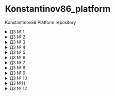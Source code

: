 # Konstantinov86_platform
Konstantinov86 Platform repository


<details><summary>ДЗ № 1</summary>

 - [V] Основное ДЗ
 - [V] Задание со *

## В процессе сделано:
 - Выполнена установка   minikube:
` kubernetesintro git:(kubernetes-intro) kubectl cluster-info
Kubernetes master is running at https://192.168.64.2:8443
KubeDNS is running at https://192.168.64.2:8443/api/v1/namespaces/kube-system/services/kube-dns:dns/proxy`;
- Ознакомлен с интерфейсом dashboard;
- Разберитесь почему все pod в namespace kube-system восстановились после удаления:
kube-proxy -  управляется daemonset;
core-dns -  управляется deployment;
kube-apiserver- static pod -управляется kubelet;
-  создан  dockerfile согласно требованиям,образ собран и залит в dockerhub;
- Написан манифест web-pod.yaml;
- Выясните причину, по которой pod frontend находится в статусе Error:
`panic: environment variable "PRODUCT_CATALOG_SERVICE_ADDR" not set`;
Соответственно данная переменная присутствует в   frontend-pod.yaml.
## Как запустить проект:
- docker build -t wenger23/nginx:3.0 . & docker run wenger23/nginx:3.0 -d -p 8000:8000;
- kubectl apply -f web-pod.yaml;
- kubectl apply frontend-pod-healthy.yaml;

## Как проверить работоспособность:
-  перейти по ссылке http://localhost:8000/homework.html;
- kubectl port-forward --address 0.0.0.0 pod/web 8000:8000;


## PR checklist:
 - [V] Выставлен label с темой домашнего задания
 </details>

 <details><summary>ДЗ № 2</summary>

 - [V] Основное ДЗ
 - [V] Задание со *

## В процессе сделано:
 - создание replicaset frontend-replicaset.yaml:
 - Добавление label selection для корректной работы;
 - создание deployment paymentservice-replicaset.yaml;
- создание deployment strategy blue-green и reverse;
- создание daemonset node-exporter-daemonset.yaml;
- создание daemonset node-exporter-daemonset.yaml с запуском на мастер ноде :
`tolerations:
        - key: node-role.kubernetes.io/master
          effect: NoSchedule`
## PR checklist:
 - [V] Выставлен label с темой домашнего задания
 </details>

 <details><summary>ДЗ № 3</summary>

 - [V] Основное ДЗ

## В процессе сделано:
- [V] Создал Service Account bob, дать ему роль admin в рамках всего
кластера;
- [V] Создал Service Account dave без доступа к кластеру
- [V] Создал Namespace prometheus;
- [V] Создал Service Account carol в этом Namespace;
- [V] Дал всем Service Account в Namespace prometheus возможность
делать get, list, watch в отношении Pods всего кластера;
- [V] Создал Namespace dev;
- [V] Создал Service Account jane в Namespace dev;
- [V] Дал jane роль admin в рамках Namespace dev;
- [V] Создал Service Account ken в Namespace dev;
- [V] Дал ken роль view в рамках Namespace dev.

## PR checklist:
 - [V] Выставлен label с темой домашнего задания
 </details>

  <details><summary>ДЗ № 4</summary>

 - [V] Основное ДЗ
 - [V] Задание со *

## В процессе сделано:
- [V] Добавил пробы в под;
- [V] Создал deployment со стратегией обновления;
- [V] Создал service и включил ipvs;
- [V] Установил Metalb и настроил маршрутизацию;
- [V] открыл доступ к coreDNS;
- [V] установил и открыл доступ к dashboard;
## PR checklist:
 - [V] Выставлен label с темой домашнего задания
 </details>

  <details><summary>ДЗ № 5</summary>

 - [V] Основное ДЗ
 - [V] Задание со *

## В процессе сделано:
- [V] Создал statefulset minio;
- [V] Создал headless service;
- [V] Gроверил работу minio;
- [V] Сделал statefulset c secret
## PR checklist:
 - [V] Выставлен label с темой домашнего задания
 </details>

 <details><summary>ДЗ № 6</summary>

 - [V] Основное ДЗ
 - [V] Задание со *

## В процессе сделано:
- [V] Создан кластер в Google Cloud;
- [V] Установлен из Helm - ingress-nginx и cert-manager;
- [V] Создан issuer lets encrypt для certmanager;
- [V] Установлен и кастомизирован chartmuseum -https://chartmuseum.35.228.182.231.nip.io/;
- [V] * Работа с chartmuseum:
Активируем api в values.yaml - DISABLE_API: false;
Создадим собственный чарт - helm create mychart;
Запакуем - helm package .;
Запушим в репозиторий - curl --data-binary "@mychart-0.1.0.tgz" https://chartmuseum.35.228.182.231.nip.io/api/chart;
Обновим - helm repo update ;
Установим - helm install mychart chartmuseum/mychart;
- [V] Установлен harbor - https://harbor.35.228.182.231.nip.io/;
- [V] * Описана установка nginx-ingress, cert-manager и harbor в helmfile;
- [V] Создан свой helmchart  hipster-shop;
- [V] * Добавлен requirements.yaml (dependencies.yaml в helm 3) redis;
- [V] Создан деплой при помощи kubecfg;
- [V] Создан деплой при помощи kustomize(test и prod).

## PR checklist:
 - [V] Выставлен label с темой домашнего задания
 </details>

 <details><summary>ДЗ № 7</summary>

 - [V] Основное ДЗ
 - [V] Задание со *

## В процессе сделано:
- [V] Создан CustomResource и CustomResourceDefinition my-sql;
- [V] Сделана Валидация;
- [V] Создан контроллер ;
- [V] Собран образ контроллера -залит на dockerhub - wenger23/otus_demo:0.1 ;
- [V] проверка работоспособности контроллера :
major@MacBook-Air  ~/virtual/Konstantinov86_platform/kubernetes-operator/deploy   kubernetes-operator  
kubectl get jobs
NAME                         COMPLETIONS   DURATION   AGE
backup-mysql-instance-job    1/1           3s         2m18s
restore-mysql-instance-job   1/1           45s        82s

major@MacBook-Air  ~/virtual/Konstantinov86_platform/kubernetes-operator/deploy   kubernetes-operator  kubectl exec -it $MYSQLPOD -- mysql -potuspassword -e "select * from test;" otus-database
mysql: [Warning] Using a password on the command line interface can be insecure.
+----+-------------+
| id | name        |
+----+-------------+
|  1 | some data   |
|  2 | some data-2 |
|  3 | some data-2 |
|  4 | some data-2 |
|  5 | some data-2 |
+----+-------------+
## PR checklist:
 - [V] Выставлен label с темой домашнего задания
 </details>

 <details><summary>ДЗ № 8</summary>

 - [V] Основное ДЗ
 - [V] Задание со *

## В процессе сделано:
- [V] Создан кастомный деплоймент и сервис nginx  -deployment.yaml,service.yaml;
- [V] Выбран 2й вариант сложности - Поставить prometheus-operator через kubectl apply из офф.
репозитория (Bring`em on!)
- [V] Создан деплоймент и сервис nginx exporter;
- [V] Создан serivcemonitor.yaml ,который смотрит на nginx exporter;
- [V] Работа выполнялась в google cloud - сделаны ингресс сервисы /ingress-services/ingress-grafana.yaml ingress-prometheus.yaml для проброса наружу grafana и prometheus:

https://prometheus.35.228.182.231.nip.io/targets
https://grafana.35.228.182.231.nip.io/ - admin/admin - dashboard - NGINX exporter
## PR checklist:
 - [V] Выставлен label с темой домашнего задания
 </details>

<details><summary>ДЗ № 9</summary>

 - [V] Основное ДЗ
 - [V] Задание со *

## В процессе сделано:
- [V] Создан кластер в GCP с 4 нодами (3 infra + default);
- [V] Задеплоен hipstershop;
- [V] Развернут EFK стек -сделан tls kibana.35.228.165.216.nip.io,elasticsearch запущен на выделенных нодах с толерейшенами;
- [V] Развернут ingress-nginx на выделенных нодах;
- [V] Настройка fluentbit - указан elastic master;
- [V]* Решена проблема с дублирующими полями -по статье https://bk0010-01.blogspot.com/2020/03/fluent-bit-and-kibana-in-kubernetes.html - приложен fluentbit.values.yaml;
- [V] Установлен prometheus и elastic-exporter;
- [V] Установлен fluentbit на выделенные ноды для парсинга ingress-nginx,донастроен конфиг ингресс для отдачи логов в json;
- [V] Создан дэшборд в кибане и выгружен в export.ndjson;
- [V] Установлен Loki и Promtail и модифицирован prometheus для создания loki датасурса prometheus-operator.values.yaml;
- [V] Создан dashboard в grafana  для loki


## PR checklist:
 - [V] Выставлен label с темой домашнего задания
 </details>

 
<details><summary>ДЗ № 10</summary>

 - [V] Основное ДЗ
 - [V] Задание со *

## В процессе сделано:
- [V] Создан проект в gitlab - https://gitlab.com/wenger23/microservices-demo;
- [V] Скопирован репозиторий hispter-shop и добавлены helmcharts - deploy/charts;
- [V] Развернут кластер в GCP с помощью terraform + установлен istio GKE;
- [V] * Автоматизировано создание кластера с помощью terraform через gitlab приложен файл - gitlab-terraform/.gitlab-ci.yml,ссылка на репозиторий - https://gitlab.com/wenger23/infra;
- [V] * Создан pipeline в gitlab : сборка всех образов(kaniko) по тэгу,с использвованием CI_COMMIT_TAG в версии образа,и пуш образов в gitlab registry ,файл gitlab-microservices/.gitlab-ci.yaml;
- [V] Установлен helmrelease,flux,fluxctl -реазилована CD стратегия - коммит с тэгом => сборка новой версии образа =>
деплой в кластер:
` major@MacBook-Air  ~  kubectl get helmrelease -n microservices-demo
NAME                    RELEASE                 PHASE       STATUS     MESSAGE                                                                                    AGE
adservice               adservice               Succeeded   deployed   Release was successful for Helm release 'adservice' in 'microservices-demo'.               47h
cartservice             cartservice             Succeeded   deployed   Release was successful for Helm release 'cartservice' in 'microservices-demo'.             10h
checkoutservice         checkoutservice         Succeeded   deployed   Release was successful for Helm release 'checkoutservice' in 'microservices-demo'.         47h
currencyservice         currencyservice         Succeeded   deployed   Release was successful for Helm release 'currencyservice' in 'microservices-demo'.         47h
emailservice            emailservice            Succeeded   deployed   Release was successful for Helm release 'emailservice' in 'microservices-demo'.            47h
frontend                frontend                Succeeded   deployed   Release was successful for Helm release 'frontend' in 'microservices-demo'.                161m
loadgenerator           loadgenerator           Succeeded   deployed   Release was successful for Helm release 'loadgenerator' in 'microservices-demo'.           78m
paymentservice          paymentservice          Succeeded   deployed   Release was successful for Helm release 'paymentservice' in 'microservices-demo'.          47h
productcatalogservice   productcatalogservice   Succeeded   deployed   Release was successful for Helm release 'productcatalogservice' in 'microservices-demo'.   47h
recommendationservice   recommendationservice   Succeeded   deployed   Release was successful for Helm release 'recommendationservice' in 'microservices-demo'.   47h
shippingservice         shippingservice         Succeeded   deployed   Release was successful for Helm release 'shippingservice' in 'microservices-demo'.         47h`
- [V] лог изменения frontend в чарте:
`ts=2021-03-08T15:58:43.246859639Z caller=release.go:79 component=release release=frontend targetNamespace=microservices-demo resource=microservices-demo:helmrelease/frontend helmVersion=v3 info="starting sync run"
ts=2021-03-08T15:58:43.600219591Z caller=release.go:289 component=release release=frontend targetNamespace=microservices-demo resource=microservices-demo:helmrelease/frontend helmVersion=v3 info="running dry-run upgrade to compare with release version '2'" action=dry-run-compare
ts=2021-03-08T15:58:43.603927908Z caller=helm.go:69 component=helm version=v3 info="preparing upgrade for frontend" targetNamespace=microservices-demo release=frontend
ts=2021-03-08T15:58:43.608666281Z caller=helm.go:69 component=helm version=v3 info="resetting values to the chart's original version" targetNamespace=microservices-demo release=frontend
ts=2021-03-08T15:58:44.042624789Z caller=helm.go:69 component=helm version=v3 info="performing update for frontend" targetNamespace=microservices-demo release=frontend
ts=2021-03-08T15:58:44.166902171Z caller=helm.go:69 component=helm version=v3 info="dry run for frontend" targetNamespace=microservices-demo release=frontend
ts=2021-03-08T15:58:44.188489685Z caller=release.go:311 component=release release=frontend targetNamespace=microservices-demo resource=microservices-demo:helmrelease/frontend helmVersion=v3 info="no changes" phase=dry-run-compare
ts=2021-03-08T15:58:45.512229733Z caller=release.go:79 component=release release=frontend targetNamespace=microservices-demo resource=microservices-demo:helmrelease/frontend helmVersion=v3 info="starting sync run"
ts=2021-03-08T15:58:45.900728191Z caller=release.go:353 component=release release=frontend targetNamespace=microservices-demo resource=microservices-demo:helmrelease/frontend helmVersion=v3 info="running upgrade" action=upgrade
ts=2021-03-08T15:58:45.948627111Z caller=helm.go:69 component=helm version=v3 info="preparing upgrade for frontend" targetNamespace=microservices-demo release=frontend
ts=2021-03-08T15:58:45.958203638Z caller=helm.go:69 component=helm version=v3 info="resetting values to the chart's original version" targetNamespace=microservices-demo release=frontend
ts=2021-03-08T15:58:46.336755783Z caller=helm.go:69 component=helm version=v3 info="performing update for frontend" targetNamespace=microservices-demo release=frontend
ts=2021-03-08T15:58:46.411455978Z caller=helm.go:69 component=helm version=v3 info="creating upgraded release for frontend" targetNamespace=microservices-demo release=frontend
ts=2021-03-08T15:58:46.450067098Z caller=helm.go:69 component=helm version=v3 info="checking 4 resources for changes" targetNamespace=microservices-demo release=frontend
ts=2021-03-08T15:58:46.458534823Z caller=helm.go:69 component=helm version=v3 info="Looks like there are no changes for Service \"frontend\"" targetNamespace=microservices-demo release=frontend
ts=2021-03-08T15:58:46.477010619Z caller=helm.go:69 component=helm version=v3 info="Looks like there are no changes for Deployment \"frontend\"" targetNamespace=microservices-demo release=frontend
ts=2021-03-08T15:58:46.491257633Z caller=helm.go:69 component=helm version=v3 info="Looks like there are no changes for Gateway \"frontend-gateway\"" targetNamespace=microservices-demo release=frontend
ts=2021-03-08T15:58:46.509866554Z caller=helm.go:69 component=helm version=v3 info="Looks like there are no changes for VirtualService \"frontend\"" targetNamespace=microservices-demo release=frontend
ts=2021-03-08T15:58:46.521888271Z caller=helm.go:69 component=helm version=v3 info="updating status for upgraded release for frontend" targetNamespace=microservices-demo release=frontend
ts=2021-03-08T15:58:46.566017666Z caller=release.go:364 component=release release=frontend targetNamespace=microservices-demo resource=microservices-demo:helmrelease/frontend helmVersion=v3 info="upgrade succeeded" revision=dabfe09c1e6f9f4c187c9875acd3c630fc86af71 phase=upgrade`
- [V] * Установлен istio с помощью istio operator:
`istioctl operator init`;
`Установка istio из default профиля :
kubectl create ns istio-system
kubectl apply -f - <<EOF
apiVersion: install.istio.io/v1alpha1
kind: IstioOperator
metadata:
  namespace: istio-system
  name: example-istiocontrolplane
spec:
  profile: default
EOF`
- [V] Установлен flagger - вышла новая api - flagger.app/v1beta1 -в ней появился ряд изменений,в связи с которыми пришлось переделать пример конфига из домашки -приложил свой конфиг - flagger/canary.yml :
>the spec.canaryAnalysis field has been deprecated and replaced with spec.analysis
>the spec.analysis.interval and spec.analysis.threshold fields are required
- [V] Добавлен  Sidecar Injection и сделан istio-ingress,манифесты добавлены как шаблоны в чарт frontend
- [V] Сделан новый релиз,запущен loadgenerator с указанием правильного ip - http://35.228.60.147/ -произведен успешный релиз frontend:
` major@MacBook-Air  ~  kubectl get canaries
NAME       STATUS      WEIGHT   LASTTRANSITIONTIME
frontend   Succeeded   0        2021-03-11T18:10:48Z`


`⚙ major@MacBook-Air  ~  kubectl describe canary -n frontend -n microservices-demo
Name:         frontend
Namespace:    microservices-demo
Labels:       app.kubernetes.io/managed-by=Helm
Annotations:  helm.fluxcd.io/antecedent: microservices-demo:helmrelease/frontend
              meta.helm.sh/release-name: frontend
              meta.helm.sh/release-namespace: microservices-demo
API Version:  flagger.app/v1beta1
Kind:         Canary
Metadata:
  Creation Timestamp:  2021-03-11T17:37:07Z
  Generation:          2
  Managed Fields:
    API Version:  flagger.app/v1beta1
    Fields Type:  FieldsV1
    fieldsV1:
      f:metadata:
        f:annotations:
          .:
          f:helm.fluxcd.io/antecedent:
    Manager:      kubectl
    Operation:    Update
    Time:         2021-03-11T17:37:09Z
    API Version:  flagger.app/v1beta1
    Fields Type:  FieldsV1
    fieldsV1:
      f:spec:
        f:service:
          f:portDiscovery:
      f:status:
        .:
        f:canaryWeight:
        f:conditions:
        f:failedChecks:
        f:iterations:
        f:lastAppliedSpec:
        f:lastTransitionTime:
        f:phase:
        f:trackedConfigs:
    Manager:      flagger
    Operation:    Update
    Time:         2021-03-11T17:38:08Z
    API Version:  flagger.app/v1beta1
    Fields Type:  FieldsV1
    fieldsV1:
      f:metadata:
        f:annotations:
          f:meta.helm.sh/release-name:
          f:meta.helm.sh/release-namespace:
        f:labels:
          .:
          f:app.kubernetes.io/managed-by:
      f:spec:
        .:
        f:analysis:
          .:
          f:interval:
          f:iterations:
          f:threshold:
        f:provider:
        f:service:
          .:
          f:gateways:
          f:hosts:
          f:port:
          f:targetPort:
          f:trafficPolicy:
            .:
            f:tls:
              .:
              f:mode:
        f:targetRef:
          .:
          f:apiVersion:
          f:kind:
          f:name:
    Manager:         Go-http-client
    Operation:       Update
    Time:            2021-03-11T17:43:18Z
  Resource Version:  5378708
  Self Link:         /apis/flagger.app/v1beta1/namespaces/microservices-demo/canaries/frontend
  UID:               bc054f6a-0fae-4c5c-9070-07dd33a3a2b2
Spec:
  Analysis:
    Interval:    30s
    Iterations:  3
    Threshold:   10
  Provider:      istio
  Service:
    Gateways:
      frontend
    Hosts:
      35.228.60.147
    Port:         80
    Target Port:  8080
    Traffic Policy:
      Tls:
        Mode:  DISABLE
  Target Ref:
    API Version:  apps/v1
    Kind:         Deployment
    Name:         frontend
Status:
  Canary Weight:  0
  Conditions:
    Last Transition Time:  2021-03-11T18:10:48Z
    Last Update Time:      2021-03-11T18:10:48Z
    Message:               Canary analysis completed successfully, promotion finished.
    Reason:                Succeeded
    Status:                True
    Type:                  Promoted
  Failed Checks:           0
  Iterations:              0
  Last Applied Spec:       668cdf9588
  Last Transition Time:    2021-03-11T18:10:48Z
  Phase:                   Succeeded
  Tracked Configs:
Events:  <none>`
## PR checklist:
 - [V] Выставлен label с темой домашнего задания
 </details>

<details><summary>ДЗ №11</summary>

 - [V] Основное ДЗ
 - [] Задание со *
## В процессе сделано:
- [V] Установлен vault и consul:
```
helm status vault
NAME: vault
LAST DEPLOYED: Wed Mar 17 16:39:04 2021
NAMESPACE: default
STATUS: deployed
REVISION: 1
TEST SUITE: None
NOTES:
Thank you for installing HashiCorp Vault!

Now that you have deployed Vault, you should look over the docs on using
Vault with Kubernetes available here:

https://www.vaultproject.io/docs/


Your release is named vault. To learn more about the release, try:

  $ helm status vault
  $ helm get manifest vault"

```
- [V]  инициализация ключей:
```
vault operator init --key-shares=1 --key-threshold=1
Unseal Key 1: w5l3gwMhZoYPvvU0d8PPFVj3OPuO/IMriOa9oEFn1uQ=

Initial Root Token: s.05dV37GkrjVSSg7q8ZtpYHyC

Vault initialized with 1 key shares and a key threshold of 1. Please securely
distribute the key shares printed above. When the Vault is re-sealed,
restarted, or stopped, you must supply at least 1 of these keys to unseal it
before it can start servicing requests.

Vault does not store the generated master key. Without at least 1 key to
reconstruct the master key, Vault will remain permanently sealed!

It is possible to generate new unseal keys, provided you have a quorum of
existing unseal keys shares. See "vault operator rekey" for more information.`

```
- [V] Unseal подов:
```
Key             Value
---             -----
Seal Type       shamir
Initialized     true
Sealed          false
Total Shares    1
Threshold       1
Version         1.6.2
Storage Type    consul
Cluster Name    vault-cluster-9c25cec9
Cluster ID      7aaa00fb-2c8b-b74e-f8c7-529afa24b899
HA Enabled      true
HA Cluster      https://vault-0.vault-internal:8201
HA Mode         active
- [V] login:
Success! You are now authenticated. The token information displayed below
is already stored in the token helper. You do NOT need to run "vault login"
again. Future Vault requests will automatically use this token.

Key                  Value
---                  -----
token                s.05dV37GkrjVSSg7q8ZtpYHyC
token_accessor       tM5BMDAZLF7fTGYkprwDyOVV
token_duration       ∞
token_renewable      false
token_policies       ["root"]
identity_policies    []
policies             ["root"]
```
- [V] auth list:
```
Path      Type     Accessor               Description
----      ----     --------               -----------
token/    token    auth_token_40540e1d    token based credentials
- [V] Завели секреты:
key                 Value
---                 -----
refresh_interval    768h
password            asajkjkahs
username            otus`
```
- [V] Включил авторизацию K8S :
```
Path           Type          Accessor                    Description
----           ----          --------                    -----------
kubernetes/    kubernetes    auth_kubernetes_d2cb5f5c    n/a
token/         token         auth_token_40540e1d         token based credentials`
```
- [V] Создали  service account  с  clusterrolebinding;
- [V] создали файл политики и ролей и записали в  vault;
- [V] Провели проверку политик - Не смогли записать otus-rw/config потому что в политиках ранее не указали разрешение на update:
```
path "otus/otus-rw/*" {
capabilities = ["read", "create", "list","update"]`
```
- [V] Скопировали vault-agent-k8s-demo из репозитория vault-guides и скорректировал конфиги с учетом ранее
созданых ролей и секретов  -  config-k8s/example-k8-spec.yaml  и  configmap.yaml
- [V] Запустили под и проверили  index.html :
```
cat index.html
<html>
<body>
<p>Some secrets:</p>
<ul>
<li><pre>username: otus</pre></li>
<li><pre>password: asajkjkahs</pre></li>
</ul>

</body>
</html>`
```

- [V] Включили pki секретс и подписали урлы;
- [V] создали промежуточный сертификат и прописали его в vault;
- [V] Создали и отозвали сертификат:
'
```
Key                 Value
---                 -----
ca_chain            [-----BEGIN CERTIFICATE-----
MIIDnDCCAoSgAwIBAgIUDKudU/Hz+k6R9K09W7+SipjFZOYwDQYJKoZIhvcNAQEL
BQAwFTETMBEGA1UEAxMKZXhhbXBsZS5ydTAeFw0yMTAzMTcxODEzNDdaFw0yNjAz
MTYxODE0MTdaMCwxKjAoBgNVBAMTIWV4YW1wbGUucnUgSW50ZXJtZWRpYXRlIEF1
dGhvcml0eTCCASIwDQYJKoZIhvcNAQEBBQADggEPADCCAQoCggEBALwB64cD8ZF3
/S7FFdSyP5VhCDg0KCCLFT90NpyfO6bazMVBE0ZaTr8EMBEf+OMP3yfZnSe+k35R
Xuh3Zmc44QzQjjbaniYyo5R6pmU5a4G4Qer2xr8owQdKa6ga+iOkR5WBrR9oT6Zo
6Cz/xQTHXw76mEqewnVOzwiaDtUOD0LBzh29c3n9iISs17xCLtqj+fIB53/gXP7t
GaTWoosOKNt5YNZymhukQogsWqiqQ8Oqg8G2AKgVX1fzzUKam9ysyEXMzmOvb5qw
F6pSZWksEna8eJIKNfF87PYRL4R5DKlojpxAtJxJxKKUR0RwHcSSN1L6GpLLuJzh
0VEU061eUmUCAwEAAaOBzDCByTAOBgNVHQ8BAf8EBAMCAQYwDwYDVR0TAQH/BAUw
AwEB/zAdBgNVHQ4EFgQU47WRdeilIgXRWtDqLkj6S8TMtkEwHwYDVR0jBBgwFoAU
2pvAhkyW9WZQaAe+94jnsvedELgwNwYIKwYBBQUHAQEEKzApMCcGCCsGAQUFBzAC
hhtodHRwOi8vdmF1bHQ6ODIwMC92MS9wa2kvY2EwLQYDVR0fBCYwJDAioCCgHoYc
aHR0cDovL3ZhdWx0OjgyMDAvdjEvcGtpL2NybDANBgkqhkiG9w0BAQsFAAOCAQEA
P+WTOjdf/N/U4n4MGndU1bSSXWyUo/9E3YiqGp4hmZtBveoQ0lXY1R0/scKkFjuw
mksphWeBRFUfust8ZlSFaJMpRk6ccPjopLwX6Ap5PVKuqFzmq4MWiIqCtndry7pL
0BPxsNPPAo23474TUBCeYz61xueqLbZEGosGNxEelR2tj57QSTOSqPjcOpnmSe8T
1k07Q+TCVBe0qJqT3/20G9idPMXGYoUheL51v2L3ndvpY+XL+DAHDzQNsxr99uGP
3TrUcIpbmfKkLBGZK1y8tyNZ0JlOrGHwfjfXphX9irs6XxMbbi56B5EVB31f/DdE
DuCFIsPBZboCwDzywr6xYA==
-----END CERTIFICATE-----]
certificate         -----BEGIN CERTIFICATE-----
MIIDZzCCAk+gAwIBAgIUS4NEFzQgMRGfriQIaukwrzDfFYMwDQYJKoZIhvcNAQEL
BQAwLDEqMCgGA1UEAxMhZXhhbXBsZS5ydSBJbnRlcm1lZGlhdGUgQXV0aG9yaXR5
MB4XDTIxMDMxNzE4MTgwMFoXDTIxMDMxODE4MTgzMFowHDEaMBgGA1UEAxMRZ2l0
bGFiLmV4YW1wbGUucnUwggEiMA0GCSqGSIb3DQEBAQUAA4IBDwAwggEKAoIBAQC7
kD+afSamJb1O+AsxZBYnWb1GthVVisYU1WbHzwduenYOXX3G13XMr1Ifo7tkkxGa
+36ALVte23XCIHP0P3Q2XUo08pFaYdMBxYu2GvTUWZS+ohZyngBXRJCoyhTS6+li
dx736efR0bAe2nVr6JJrMh6jZzu3/Rtn3jrOJd3zboCUo/G9WMbZKY+0WpIufZtf
X+6/WAyaCnqrCsv5IDgMcpZq3tVrncR4ZyKj27iAwEvHVrEpkPbASaS8KcpTiSXd
aFaXzaR/2Ad+MwgrCtBWzpHwRuyLePFuExrp0RqaX8FZ/INRJ2zt9mGcMFb1nRvq
5FR2XNN4tVfr8jR8YQjBAgMBAAGjgZAwgY0wDgYDVR0PAQH/BAQDAgOoMB0GA1Ud
JQQWMBQGCCsGAQUFBwMBBggrBgEFBQcDAjAdBgNVHQ4EFgQUl9E8gxgQU384jCUk
iIYbTX9SrfwwHwYDVR0jBBgwFoAU47WRdeilIgXRWtDqLkj6S8TMtkEwHAYDVR0R
BBUwE4IRZ2l0bGFiLmV4YW1wbGUucnUwDQYJKoZIhvcNAQELBQADggEBAH9WV9oG
OXIpu+ay5tl/mWaB5/NniHuoSUqHn+CVtZGCC2zERdAGa0ELNTqiZ5eSrowzu2La
2rZIN/rUrZrbJgpyN9mIDRBMYBDtmGLgGEbGdynslCTvTGS5g/AKYpmAqT87By+W
3QEOJUdc+T7HBqLYNt1Tbh5s43166UogMD9m27xvLWkNLbg4pYi22jBOYJyEvYB/
sBhFNFlXwp6Ngzsp7SsUKg3ukRlZlg6fASjpx2ka6wNri5Cbd6frTdfcPJc/dWTh
sOg1PXqqFFngHhYfAqgKwOAgR9v2qfOSHyHjVtmP5fOD23VCrWOgmV9EMWfhra47
OtYwT69DBq0EaFE=
-----END CERTIFICATE-----
expiration          1616091510
issuing_ca          -----BEGIN CERTIFICATE-----
MIIDnDCCAoSgAwIBAgIUDKudU/Hz+k6R9K09W7+SipjFZOYwDQYJKoZIhvcNAQEL
BQAwFTETMBEGA1UEAxMKZXhhbXBsZS5ydTAeFw0yMTAzMTcxODEzNDdaFw0yNjAz
MTYxODE0MTdaMCwxKjAoBgNVBAMTIWV4YW1wbGUucnUgSW50ZXJtZWRpYXRlIEF1
dGhvcml0eTCCASIwDQYJKoZIhvcNAQEBBQADggEPADCCAQoCggEBALwB64cD8ZF3
/S7FFdSyP5VhCDg0KCCLFT90NpyfO6bazMVBE0ZaTr8EMBEf+OMP3yfZnSe+k35R
Xuh3Zmc44QzQjjbaniYyo5R6pmU5a4G4Qer2xr8owQdKa6ga+iOkR5WBrR9oT6Zo
6Cz/xQTHXw76mEqewnVOzwiaDtUOD0LBzh29c3n9iISs17xCLtqj+fIB53/gXP7t
GaTWoosOKNt5YNZymhukQogsWqiqQ8Oqg8G2AKgVX1fzzUKam9ysyEXMzmOvb5qw
F6pSZWksEna8eJIKNfF87PYRL4R5DKlojpxAtJxJxKKUR0RwHcSSN1L6GpLLuJzh
0VEU061eUmUCAwEAAaOBzDCByTAOBgNVHQ8BAf8EBAMCAQYwDwYDVR0TAQH/BAUw
AwEB/zAdBgNVHQ4EFgQU47WRdeilIgXRWtDqLkj6S8TMtkEwHwYDVR0jBBgwFoAU
2pvAhkyW9WZQaAe+94jnsvedELgwNwYIKwYBBQUHAQEEKzApMCcGCCsGAQUFBzAC
hhtodHRwOi8vdmF1bHQ6ODIwMC92MS9wa2kvY2EwLQYDVR0fBCYwJDAioCCgHoYc
aHR0cDovL3ZhdWx0OjgyMDAvdjEvcGtpL2NybDANBgkqhkiG9w0BAQsFAAOCAQEA
P+WTOjdf/N/U4n4MGndU1bSSXWyUo/9E3YiqGp4hmZtBveoQ0lXY1R0/scKkFjuw
mksphWeBRFUfust8ZlSFaJMpRk6ccPjopLwX6Ap5PVKuqFzmq4MWiIqCtndry7pL
0BPxsNPPAo23474TUBCeYz61xueqLbZEGosGNxEelR2tj57QSTOSqPjcOpnmSe8T
1k07Q+TCVBe0qJqT3/20G9idPMXGYoUheL51v2L3ndvpY+XL+DAHDzQNsxr99uGP
3TrUcIpbmfKkLBGZK1y8tyNZ0JlOrGHwfjfXphX9irs6XxMbbi56B5EVB31f/DdE
DuCFIsPBZboCwDzywr6xYA==
-----END CERTIFICATE-----
private_key         -----BEGIN RSA PRIVATE KEY-----
MIIEogIBAAKCAQEAu5A/mn0mpiW9TvgLMWQWJ1m9RrYVVYrGFNVmx88Hbnp2Dl19
xtd1zK9SH6O7ZJMRmvt+gC1bXtt1wiBz9D90Nl1KNPKRWmHTAcWLthr01FmUvqIW
cp4AV0SQqMoU0uvpYnce9+nn0dGwHtp1a+iSazIeo2c7t/0bZ946ziXd826AlKPx
vVjG2SmPtFqSLn2bX1/uv1gMmgp6qwrL+SA4DHKWat7Va53EeGcio9u4gMBLx1ax
KZD2wEmkvCnKU4kl3WhWl82kf9gHfjMIKwrQVs6R8Ebsi3jxbhMa6dEaml/BWfyD
USds7fZhnDBW9Z0b6uRUdlzTeLVX6/I0fGEIwQIDAQABAoIBAFdS4Unb2pKgH3MU
qKFmJ6pKbYTuYSBia7ZnZGLCUINvIGevv09EIOQa+/EfGa/JiPjO/iZO96tCIaEv
2sxsfn6REGt2Q5YA1WyNvG4cPsBetJHMhQb36NC4a2EqNGe+zfm53AEwNW3KYmT6
8JA8x26A9yK8fWE7xfal0FsJ5jve+lSufKVWuFw6FDXyUhxKucSucMSLRN4d/64y
p3OumW/aQgOTWeeESAuPlHlhRIgsMhAOkYOoEvW+XPYkXWM0KVWuIb1oHY4XPcOC
sWRp3e/RzNrrtroSxESHVATQ7N+pRU6VuFLnvJANlcWv289CdNGa3ZYA7PNveUQa
fqkJsMECgYEA0JiCi0d/ZPW2KoJIYmRxBlx3fGF953lnJ5eWNk6SfT9xInWaJfJh
dnYjfmFBUhgTYOxtbm/pJkPeAj3L8c8TV+1Nfrf+OIQvMThJlIilh1HbHiMuGgYZ
aMAPtyApTQcoz906gtnToyeftDIei17rb3LWP6W2O/WiYpTMy0c6HkcCgYEA5jAk
egcSL6g6vcuW4nozmIGytEEoVE1RDW+pBqUiF3DibWX8nlVoeV7T0UpXS+JK+ArU
kvvBquqfS5ngB/nGYPwfv3rHAb7OumUNYzJ6NRH5hWoWqSA1h63IHgObTefetFdY
kE0sumfhkbukPbO0dWVDhDqUlB6OfSnf/An9fLcCgYAtV9mYuRQCOD8/Ak8FxFul
TFhU20RpGsTHoHXwnCfPvgizuuilMwjonUmd4To3xDACM6KeDQmbXclWp2Q7zg2g
YV8lGo3Sbzlq85dbCFEjFzIQXQlactT3JjjET+NqcRH4DVj4tK0CnExk+TgWh62Z
7laQQ09XvU9tKndSAMurZQKBgGPRLpAn7s/xsH9LAIP3H9abL2YQ9y8PU/1ylSZH
h3AIyHdOCWyTdrli0JFqHk7Os1m6QJH4T/QQx8Dd2hM7UbYOvqmm0RNFrZmQZmzE
n8/RmpUq+uaeC/ho+GVjhP4UdTNYyRPSE3pFv8AVUVRcT/20SsHVMUbFtV47QWCm
6GAjAoGAZav1DxNz9DAIQpw5kW40UMM7Pk++jWvXsCVKsiXcYUc2tboKAt4WN4Pj
oqpUNskjE7+98/6yq0yvCKdB89zfO3cmlKueizMfW6ezBix1uoNAHZzk59/cc/Ke
yceL3hEcIx5RuPmIO2WDDKqKnI2urA2T3nxu8hSEUS4jYVV/sGI=
-----END RSA PRIVATE KEY-----
private_key_type    rsa
serial_number       4b:83:44:17:34:20:31:11:9f:ae:24:08:6a:e9:30:af:30:df:15:83''


```
## PR checklist:
 - [V] Выставлен label с темой домашнего задания
 </details>

<details><summary>ДЗ № 12</summary>

 - [V] Основное ДЗ
 - [ ] Задание со *

## В процессе сделано:
- [V] Создал CRD и snapshot-controller - kubectl apply -f crd_volumesnapshot;
- [V] Задеплоил csi-driver-host-path - kubectl apply -f hostpath :
```
NAME                         READY   STATUS    RESTARTS   AGE
csi-hostpath-attacher-0      1/1     Running   0          7s
csi-hostpath-provisioner-0   1/1     Running   0          6s
csi-hostpath-resizer-0       1/1     Running   0          6s
csi-hostpath-snapshotter-0   1/1     Running   0          6s
csi-hostpath-socat-0         1/1     Running   0          6s
csi-hostpathplugin-0         5/5     Running   0          6s
snapshot-controller-0        1/1     Running   0          13s
```
- [V] Создал POD StorageClass и PVC - kubectl apply  -f csi-app_pvc:
```
NAME      STATUS   VOLUME                                     CAPACITY   ACCESS MODES   STORAGECLASS      AGE
csi-pvc   Bound    pvc-cb32f65b-912c-4183-950c-8c13102eba82   1Gi        RWO            csi-hostpath-sc   1m
```
- [V] Запишем в pvc :
```
kubectl exec -it my-csi-app /bin/sh
/ # touch /data/hello-world
/ # exit
```
- [V] Проверим что  файл есть :
```
kubectl exec -it $(kubectl get pods --selector app=csi-hostpathplugin -o jsonpath='{.items[*].metadata.name}') -c hostpath /bin/sh
/ # find / -name hello-world
/csi-data-dir/853cf954-8808-11eb-922f-36e61f069e21/hello-world
```
- [V]Установим volumesnapshotclass - kubectl apply -f snapshotter:
```
kubectl get volumesnapshotclass
NAME                     AGE
csi-hostpath-snapclass   3s
```
- [V] Создадим снэпшот - kubectl apply -f csi-snapshot-v1beta1.yaml:
```
kubectl get volumesnapshot
NAME                AGE
new-snapshot-demo   69s
```
- [V] Удаляем POD и PVC
- [V] Восстанавливаем snapshot - kubectl apply -g csi-restore.yaml:
```
kubectl get pvc
NAME           STATUS   VOLUME                                     CAPACITY   ACCESS MODES   STORAGECLASS      AGE
hpvc-restore   Bound    pvc-23810ee6-4e62-4e13-917b-aec10011b6c6   1Gi        RWO            csi-hostpath-sc   80s
```
- [V] Проверяем что  файл есть :
```
kubectl exec -it my-csi-app /bin/sh
/ # ls /data/
/ # hello-world
```## PR checklist:
 - [V] Выставлен label с темой домашнего задания
 </details>